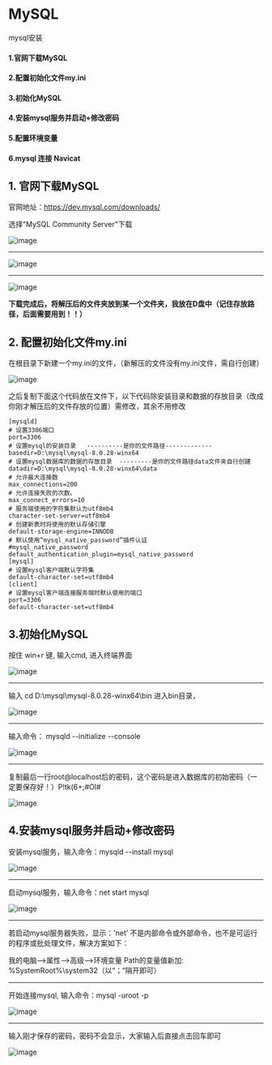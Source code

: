 # MySQL
mysql安装
#### 1.官网下载MySQL
#### 2.配置初始化文件my.ini
#### 3.初始化MySQL
#### 4.安装mysql服务并启动+修改密码
#### 5.配置环境变量
#### 6.mysql 连接 Navicat


## 1. 官网下载MySQL

官网地址：https://dev.mysql.com/downloads/

选择"MySQL Community Server"下载

![image](https://user-images.githubusercontent.com/63994835/159439974-a7305c6a-f17c-4e68-9fd1-9aae8be26b71.png)

----------------------------

![image](https://user-images.githubusercontent.com/63994835/159440007-9c288ad6-3cf4-4ba5-92e1-9bf51b321068.png)

----------------------------

![image](https://user-images.githubusercontent.com/63994835/159440085-e8f0f665-5868-4b30-b474-02a8b2c4c379.png)

**下载完成后，将解压后的文件夹放到某一个文件夹，我放在D盘中（记住存放路径，后面需要用到！！）**


## 2. 配置初始化文件my.ini

在根目录下新建一个my.ini的文件，（新解压的文件没有my.ini文件，需自行创建）

![image](https://user-images.githubusercontent.com/63994835/159443554-4cc822e1-4b31-4ed6-8b4b-b59b8d974d52.png)

之后复制下面这个代码放在文件下，以下代码除安装目录和数据的存放目录（改成你刚才解压后的文件存放的位置）需修改，其余不用修改

```
[mysqld]
# 设置3306端口
port=3306
# 设置mysql的安装目录   ----------是你的文件路径-------------
basedir=D:\mysql\mysql-8.0.28-winx64
# 设置mysql数据库的数据的存放目录  ---------是你的文件路径data文件夹自行创建
datadir=D:\mysql\mysql-8.0.28-winx64\data
# 允许最大连接数
max_connections=200
# 允许连接失败的次数。
max_connect_errors=10
# 服务端使用的字符集默认为utf8mb4
character-set-server=utf8mb4
# 创建新表时将使用的默认存储引擎
default-storage-engine=INNODB
# 默认使用“mysql_native_password”插件认证
#mysql_native_password
default_authentication_plugin=mysql_native_password
[mysql]
# 设置mysql客户端默认字符集
default-character-set=utf8mb4
[client]
# 设置mysql客户端连接服务端时默认使用的端口
port=3306
default-character-set=utf8mb4
```

## 3.初始化MySQL

按住 win+r 键, 输入cmd, 进入终端界面

![image](https://user-images.githubusercontent.com/63994835/159444055-898677cd-542b-4767-9f87-53b3125e0848.png)

----------------------------

输入 cd D:\mysql\mysql-8.0.28-winx64\bin 进入bin目录，

![image](https://user-images.githubusercontent.com/63994835/159452830-530db3e8-4af0-4715-89cd-d01434b91bb9.png)

----------------------------

输入命令： mysqld --initialize --console

![image](https://user-images.githubusercontent.com/63994835/159453083-69402062-9d7d-44e5-acbd-7a03fdb4188f.png)

----------------------------

复制最后一行root@localhost后的密码，这个密码是进入数据库的初始密码（一定要保存好！）P!tk(6+;#Ol#

![image](https://user-images.githubusercontent.com/63994835/159453226-8d6fa9ad-794c-4866-94e1-88f47b2c1416.png)

## 4.安装mysql服务并启动+修改密码

安装mysql服务，输入命令：mysqld --install mysql

![image](https://user-images.githubusercontent.com/63994835/159453410-79c1ae5d-d595-437b-860b-4aa2a1ca1c02.png)

----------------------------

启动mysql服务，输入命令：net start mysql

![image](https://user-images.githubusercontent.com/63994835/159454058-0f4a4195-540c-45f0-a94c-2e93ab6e3678.png)

----------------------------

若启动mysql服务器失败，显示：'net’ 不是内部命令或外部命令，也不是可运行的程序或批处理文件，解决方案如下：

我的电脑-->属性-->高级-->环境变量 Path的变量值新加: %SystemRoot%\system32（以“；”隔开即可）

----------------------------

开始连接mysql, 输入命令：mysql -uroot -p

![image](https://user-images.githubusercontent.com/63994835/159454612-ceb1b030-a5f2-4aeb-a4d0-5f4f1b7cb07e.png)

----------------------------

输入刚才保存的密码，密码不会显示，大家输入后直接点击回车即可

![image](https://user-images.githubusercontent.com/63994835/159454698-b2610e33-8d9f-4f74-9ccf-72fca7dd9507.png)


